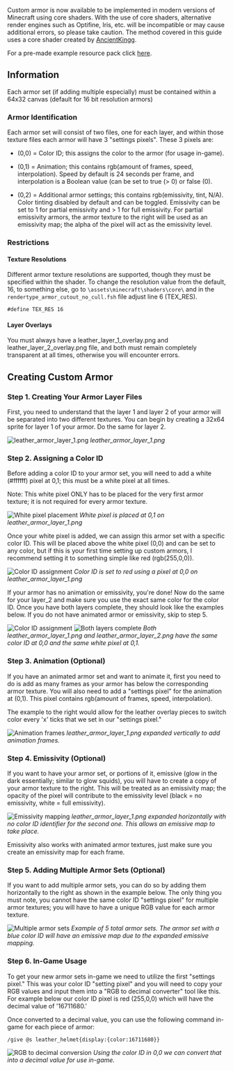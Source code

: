 Custom armor is now available to be implemented in modern versions of Minecraft using core shaders. With the use of core shaders, alternative render engines such as Optifine, Iris, etc. will be incompatible or may cause additional errors, so please take caution. The method covered in this guide uses a core shader created by [AncientKingg](https://github.com/Ancientkingg/fancyPants).

For a pre-made example resource pack click [here](https://jeqo.net/files/fancyPants-master.zip).

## Information

Each armor set (if adding multiple especially) must be contained within a 64x32 canvas (default for 16 bit resolution armors)

### Armor Identification

Each armor set will consist of two files, one for each layer, and within those texture files each armor will have 3 "settings pixels". These 3 pixels are:

* (0,0) = Color ID; this assigns the color to the armor (for usage in-game).

* (0,1) = Animation; this contains rgb(amount of frames, speed, interpolation). Speed by default is 24 seconds per frame, and interpolation is a Boolean value (can be set to true (> 0) or false (0).

* (0,2) = Additional armor settings; this contains rgb(emissivity, tint, N/A). Color tinting disabled by default and can be toggled. Emissivity can be set to 1 for partial emissivity and > 1 for full emissivity. For partial emissivity armors, the armor texture to the right will be used as an emissivity map; the alpha of the pixel will act as the emissivity level.

### Restrictions

#### Texture Resolutions

Different armor texture resolutions are supported, though they must be specified within the shader. To change the resolution value from the default, 16, to something else, go to `\assets\minecraft\shaders\core\` and in the `rendertype_armor_cutout_no_cull.fsh` file adjust line 6 (TEX_RES).

```
#define TEX_RES 16
```

#### Layer Overlays

You must always have a leather_layer_1_overlay.png and leather_layer_2_overlay.png file, and both must remain completely transparent at all times, otherwise you will encounter errors.

## Creating Custom Armor

### Step 1. Creating Your Armor Layer Files

First, you need to understand that the layer 1 and layer 2 of your armor will be separated into two different textures. You can begin by creating a 32x64 sprite for layer 1 of your armor. Do the same for layer 2.

![leather_armor_layer_1.png](/images/guides/armor/armor-1.jpg)
*leather_armor_layer_1.png*

### Step 2. Assigning a Color ID

Before adding a color ID to your armor set, you will need to add a white (#ffffff) pixel at 0,1; this must be a white pixel at all times.

Note: This white pixel ONLY has to be placed for the very first armor texture; it is not required for every armor texture.

![White pixel placement](/images/guides/armor/armor-2.jpg)
*White pixel is placed at 0,1 on leather_armor_layer_1.png*

Once your white pixel is added, we can assign this armor set with a specific color ID. This will be placed above the white pixel (0,0) and can be set to any color, but if this is your first time setting up custom armors, I recommend setting it to something simple like red (rgb(255,0,0)).

![Color ID assignment](/images/guides/armor/armor-3.jpg)
*Color ID is set to red using a pixel at 0,0 on leather_armor_layer_1.png*

If your armor has no animation or emissivity, you're done! Now do the same for your layer_2 and make sure you use the exact same color for the color ID. Once you have both layers complete, they should look like the examples below. If you do not have animated armor or emissivity, skip to step 5.

![Color ID assignment](/images/guides/armor/armor-3.jpg) ![Both layers complete](/images/guides/armor/armor-4.jpg)
*Both leather_armor_layer_1.png and leather_armor_layer_2.png have the same color ID at 0,0 and the same white pixel at 0,1.*

### Step 3. Animation (Optional)

If you have an animated armor set and want to animate it, first you need to do is add as many frames as your armor has below the corresponding armor texture. You will also need to add a "settings pixel" for the animation at (0,1). This pixel contains rgb(amount of frames, speed, interpolation).

The example to the right would allow for the leather overlay pieces to switch color every 'x' ticks that we set in our "settings pixel."

![Animation frames](/images/guides/armor/armor-5.jpg)
*leather_armor_layer_1.png expanded vertically to add animation frames.*

### Step 4. Emissivity (Optional)

If you want to have your armor set, or portions of it, emissive (glow in the dark essentially; similar to glow squids), you will have to create a copy of your armor texture to the right. This will be treated as an emissivity map; the opacity of the pixel will contribute to the emissivity level (black = no emissivity, white = full emissivity).

![Emissivity mapping](/images/guides/armor/armor-6.jpg)
*leather_armor_layer_1.png expanded horizontally with no color ID identifier for the second one. This allows an emissive map to take place.*

Emissivity also works with animated armor textures, just make sure you create an emissivity map for each frame.

### Step 5. Adding Multiple Armor Sets (Optional)

If you want to add multiple armor sets, you can do so by adding them horizontally to the right as shown in the example below. The only thing you must note, you cannot have the same color ID "settings pixel" for multiple armor textures; you will have to have a unique RGB value for each armor texture.

![Multiple armor sets](/images/guides/armor/armor-7.jpg)
*Example of 5 total armor sets.
The armor set with a blue color ID will have an emissive map due to the expanded emissive mapping.*

### Step 6. In-Game Usage

To get your new armor sets in-game we need to utilize the first "settings pixel." This was your color ID "setting pixel" and you will need to copy your RGB values and input them into a "RGB to decimal converter" tool like this. For example below our color ID pixel is red (255,0,0) which will have the decimal value of '16711680.'

Once converted to a decimal value, you can use the following command in-game for each piece of armor:

```
/give @s leather_helmet{display:{color:16711680}}
```

![RGB to decimal conversion](/images/guides/armor/armor-8.jpg)
*Using the color ID in 0,0 we can convert that into a decimal value for use in-game.*